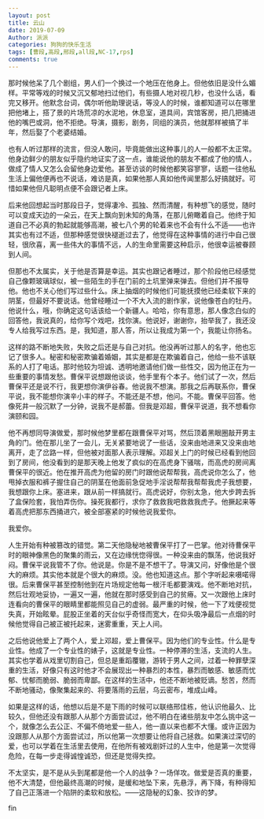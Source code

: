 ```yaml
---
layout: post
title: 云山
date: 2019-07-09
Author: 派派
categories: 狗狗的快乐生活
tags: [曹段,高段,邢段,all段,NC-17,rps]
comments: true
---
```


那时候他呆了几个剧组，男人们一个换过一个地压在他身上。但他依旧是没什么媚样。平常等戏的时候又沉又郁地扫过他们，有些摄人地对视几秒，也没什么话，看完又移开。他默念台词，偶尔听他助理说话，等没人的时候，谁都知道可以在哪里把他堵上，搭了景的片场荒凉的水泥地，休息室，道具间，宾馆客房，把几把捅进他的嘴巴或洞，他不拒绝。导演，摄影，剧务，同组的演员，他就那样被搞了半年，然后娶了个老婆结婚。

也有人听过那样的流言，但没人敢问，毕竟能做出这种事儿的人一般都不太正常。他身边鲜少的朋友似乎隐约地证实了这一点，谁能说他的朋友不都成了他的情人，做成了情人又怎么会留他身边爱他。甚至访谈的时候他都笑容寥寥，话题一往他私生活上偏他便再也不说话，难访是真，如果他那人真如他传闻里那么好搞就好。可惜如果他但凡聪明点便不会跟记者上床。

后来他回想起当时那段日子，觉得凄冷、孤独、然而清醒，有种想飞的感觉，随时可以变成天边的一朵云，在天上飘向到未知的角落，在那儿俯瞰着自己。他终于知道自己不必真的勃起就能够高潮，被七八个男的轮着来也不会有什么不适——也许其实也有过不适，但那种感觉很快褪逝过去了，他觉得在这种事情的进行中自己很轻，很欣喜，离一些伟大的事情不远，人的生命里需要这种启示，他很幸运被眷顾到人间。

但那也不太属实，关于他是否算是幸运。其实也跟记者睡过，那个阶段他已经感觉自己像颗玻璃球似，被一些陌生的手在门前的土坑里弹来弹去。但他们并不报导他。他也不关心他们写过些什么。床上抽烟的时候他们可能抚摸他已经柔软下来的阴茎，但最好不要说话。他曾经睡过一个不大入流的剧作家，说他像苍白的牡丹。他说什么，哦，你确定这句话该给一个新疆人。哈哈，你有意思，那人像念白似的回答他，我说真的，给你写个戏吧，找你演。他说好，谢谢你，抬举我了，我还没专人给我写过东西。是，我知道，那人答，所以让我成为第一个，我能让你扬名。

这样的路不断地失败，失败之后还是与自己对抗。他没再听过那人的名字，他也忘记了很多人。秘密和秘密欺骗着婚姻，其实是都是在欺骗着自己，他给一些不该联系的人打了电话。那时他较为坦诚、透明地邀请他们做一些性交，因为他正在为一些重要的事情发愁。曹保平说想跟他谈谈，他手里有个本子。他们试了一次，然后曹保平还是说不行，我更想你演伊谷春。他说我不想演。那我之后再联系你，曹保平说，我不能想你演辛小丰的样子。不能还是不想，他问。不能。曹保平回答。他像死井一般沉默了一分钟，说我不是郝蕾。但我是邓超，曹保平说道，我不想看你演颐和园。

他不再想同导演做爱，那时候他梦里都在跟曹保平对骂，然后顶着黑眼圈敲开男主角的门。他在那儿坐了一会儿，无关紧要地说了一些话，没来由地进来又没来由地离开，走了岔路一样，但他被对面那人表示理解。邓超关上门的时候已经看到他回到了房间，他没看到的是那天晚上他发了疯似的在高虎身下骚喘，而高虎的房间离曹保平的很近。他在推开高虎为他留的房门时跟他说帮帮我，高虎说你怎么了，他甩掉衣服和裤子握住自己的阴茎在他面前急促地手淫说帮帮我帮帮我虎子我想要，我想跟你上床。塞进来，跟从前一样搞就行。高虎说好，你别太急，他大步跨去拆了盒保险套，我怕弄伤你。操死我都行，求你了救救我吧救救我虎子。他撅起来等着高虎把那东西捅进穴，被全部塞紧的时候他说我爱你。

我爱你。

人生开始有种被篡改的错觉。第二天他隐秘地被曹保平打了一巴掌。他对待曹保平时的眼神像黑色的聚集的雨云，又在边缘恍惚得很。一种没来由的飘荡，他说我好闷。曹保平说我管不了你。他说是。你是不是不想干了。导演又问，好像他是个很大的麻烦。其实他本就是个很大的麻烦。没。他也知道这点。那个字听起来嗫喏得很。后来曹保平甚至控制他到在片场规定他每一根汗毛都要演戏。他不断地对抗，然后壮观地妥协，一遍又一遍，他就在那时感受到自己的贫瘠。又一次跟他上床时连看向的曹保平的眼睛里都能照见自己的虚弱。最严重的时候，他一下了戏便视觉失真，开始眩晕。屁股正坐着的天台似乎奇怪而宽大，在仰头吸净最后一点烟的时候他觉得自己被正被托起来，迷雾重重，天上人间。

之后他说他爱上了两个人，爱上邓超，爱上曹保平。因为他们的专业性。什么是专业性。他成了一个专业性的婊子，这就是专业性。一种停滞的生活，支流的人生。其实也学着从戏里切割自己，但总是重蹈覆辙，游转于男人之间，过着一种罪孽深重的生活，好像只有这时他才不会展现出一种暴烈的本性，暴烈而敏感、敏感而忧郁、忧郁而脆弱、脆弱而卑鄙。在这样的生活中，他还不断地被贬谪。愁苦，然而不断地骚动，像聚集起来的、将要落雨的云层，乌云密布，堆成山峰。

如果是这样的话，他想以后是不是下雨的时候可以联络邢佳栋，他认识他最久、比较久，但他还没有跟那人从那个方面尝试过，他不明白在诸些朋友中怎么挑中这一个，就像怎么去公正、不偏不倚地爱一些人，他一直以来也都不大懂。或许正因为没跟那人从那个方面尝试过，所以他第一次想要让他将自己拯救。如果演过深切的爱，也可以学着在生活里去使用，在他所有被戏剧奸过的人生中，他是第一次觉得危险，在每一步走得诚惶诚恐，但还是觉得失控。

不太坚实，是不是从头到尾都是他一个人的战争？一场佯攻。做爱是否真的重要，他不大清楚，但他最终高潮的时候，是缓和地坠下来，先悬浮，再下降，有种得知了自己正落进一个陷阱的柔软和放松。——这隐秘的幻象、狡诈的梦。



fin

